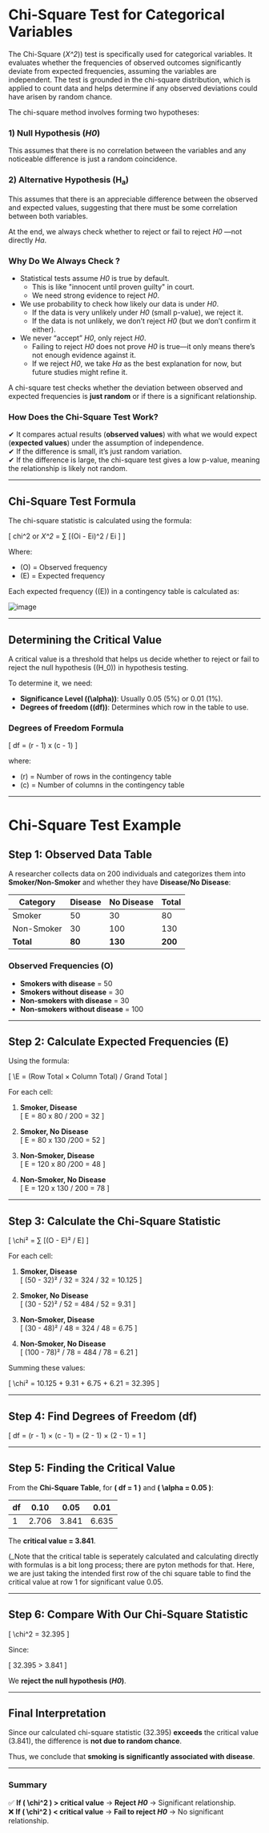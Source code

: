 # **Chi-Square Test for Categorical Variables**  

The Chi-Square (_X^2_)) test is specifically used for categorical variables. It evaluates whether the frequencies of observed outcomes significantly deviate from expected frequencies, assuming the variables are independent. The test is grounded in the chi-square distribution, which is applied to count data and helps determine if any observed deviations could have arisen by random chance.  

The chi-square method involves forming two hypotheses:  

### **1) Null Hypothesis (_H0_)**  
This assumes that there is no correlation between the variables and any noticeable difference is just a random coincidence.  

### **2) Alternative Hypothesis (H<sub>a</sub>)**  
This assumes that there is an appreciable difference between the observed and expected values, suggesting that there must be some correlation between both variables.  

At the end, we always check whether to reject or fail to reject _H0_ —not directly _Ha_.  

### **Why Do We Always Check ?**  
- Statistical tests assume _H0_ is true by default.  
  - This is like "innocent until proven guilty" in court.  
  - We need strong evidence to reject _H0_.  
- We use probability to check how likely our data is under _H0_.  
  - If the data is very unlikely under _H0_ (small p-value), we reject it.  
  - If the data is not unlikely, we don’t reject _H0_ (but we don’t confirm it either).  
- We never “accept” _H0_, only reject _H0_.  
  - Failing to reject _H0_ does not prove _H0_ is true—it only means there’s not enough evidence against it.  
  - If we reject _H0_, we take _Ha_ as the best explanation for now, but future studies might refine it.  

A chi-square test checks whether the deviation between observed and expected frequencies is **just random** or if there is a significant relationship.  

### **How Does the Chi-Square Test Work?**  
✔ It compares actual results (**observed values**) with what we would expect (**expected values**) under the assumption of independence.  
✔ If the difference is small, it’s just random variation.  
✔ If the difference is large, the chi-square test gives a low p-value, meaning the relationship is likely not random.  

---

## **Chi-Square Test Formula**  

The chi-square statistic is calculated using the formula:  

\[
chi^2 or _X^2_ = ∑ [(Oi - Ei)^2 / Ei ]
\]

Where:  
- \(O\) = Observed frequency  
- \(E\) = Expected frequency  

Each expected frequency (\(E\)) in a contingency table is calculated as:  

![image](https://github.com/user-attachments/assets/7d45133e-6663-49a7-8b2c-777ac907d63a)


---

## **Determining the Critical Value**  

A critical value is a threshold that helps us decide whether to reject or fail to reject the null hypothesis (\(H_0\)) in hypothesis testing.  

To determine it, we need:  
- **Significance Level (\(\alpha\))**: Usually 0.05 (5%) or 0.01 (1%).  
- **Degrees of freedom (\(df\))**: Determines which row in the table to use.  

### **Degrees of Freedom Formula**  

\[
df = (r - 1) x (c - 1)
\]

where:  
- \(r\) = Number of rows in the contingency table  
- \(c\) = Number of columns in the contingency table  

---

# **Chi-Square Test Example**  

## **Step 1: Observed Data Table**  

A researcher collects data on 200 individuals and categorizes them into **Smoker/Non-Smoker** and whether they have **Disease/No Disease**:  

| Category    | Disease | No Disease | Total |
|------------|---------|------------|-------|
| Smoker     | 50      | 30         | 80    |
| Non-Smoker | 30      | 100        | 130   |
| **Total**  | **80**  | **130**    | **200** |

### **Observed Frequencies (O)**  
- **Smokers with disease** = 50  
- **Smokers without disease** = 30  
- **Non-smokers with disease** = 30  
- **Non-smokers without disease** = 100  

---

## **Step 2: Calculate Expected Frequencies (E)**  

Using the formula:  

\[
\E = (Row Total × Column Total) / Grand Total
\]

For each cell:  

1. **Smoker, Disease**  
   \[
   E = 80 x 80 / 200 = 32
   \]

2. **Smoker, No Disease**  
   \[
   E = 80 x 130 /200 = 52
   \]

3. **Non-Smoker, Disease**  
   \[
   E = 120 x 80 /200 = 48
   \]

4. **Non-Smoker, No Disease**  
   \[
   E = 120 x 130 / 200 = 78
   \]

---

## **Step 3: Calculate the Chi-Square Statistic**  

\[
\chi² = ∑ [(O - E)² / E]
\]

For each cell:  

1. **Smoker, Disease**  
   \[
   \(50 - 32)² / 32 = 324 / 32 = 10.125
   \]

2. **Smoker, No Disease**  
   \[
   \(30 - 52)² / 52 = 484 / 52 = 9.31
   \]

3. **Non-Smoker, Disease**  
   \[
   \(30 - 48)² / 48 = 324 / 48 = 6.75
   \]

4. **Non-Smoker, No Disease**  
   \[
   \(100 - 78)² / 78 = 484 / 78 = 6.21
   \]

Summing these values:  

\[
\chi² = 10.125 + 9.31 + 6.75 + 6.21 = 32.395
\]

---

## **Step 4: Find Degrees of Freedom (df)**  

\[
df = (r - 1) × (c - 1) = (2 - 1) × (2 - 1) = 1
\]

---

## **Step 5: Finding the Critical Value**  

From the **Chi-Square Table**, for **\( df = 1 \)** and **\( \alpha = 0.05 \)**:

| df  | 0.10  | 0.05  | 0.01  |
|-----|-------|-------|-------|
| 1   | 2.706 | 3.841 | 6.635 |

The **critical value = 3.841**.

(_Note that the critical table is seperately calculated and calculating directly with formulas is a bit long process; there are pyton methods for that. Here, we are just taking the intended first row of the chi square table to find the critical value at row 1 for significant value 0.05.

---

## **Step 6: Compare With Our Chi-Square Statistic**  

\[
\chi^2 = 32.395
\]

Since:

\[
32.395 > 3.841
\]

We **reject the null hypothesis (_H0_)**.

---

## **Final Interpretation**  

Since our calculated chi-square statistic (32.395) **exceeds** the critical value (3.841), the difference is **not due to random chance**.  

Thus, we conclude that **smoking is significantly associated with disease**.

---

### **Summary**  
✅ **If \( \chi^2 \) > critical value** → **Reject _H0_** → Significant relationship.  
❌ **If \( \chi^2 \) < critical value** → **Fail to reject _H0_** → No significant relationship.  

